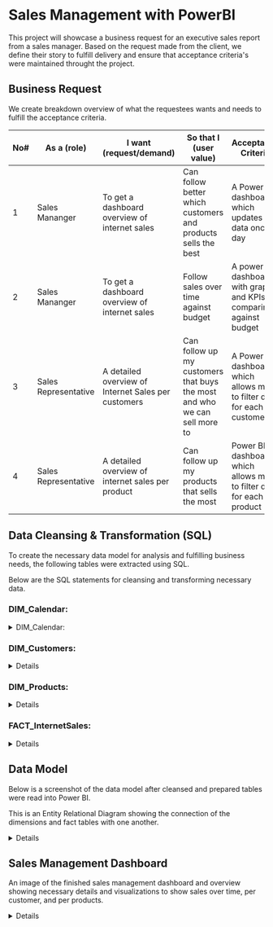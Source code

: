 # Sales Management with PowerBI
This project will showcase a business request for an executive sales report from a sales manager. Based on the request made from the client, we define their story to fulfill delivery and ensure that acceptance criteria's were maintained throught the project.

## Business Request
We create breakdown overview of what the requestees wants and needs to fulfill the acceptance criteria.

| No# | As a (role) | I want (request/demand) | So that I (user value) | Acceptance Criteria |
--- | --- | --- | --- | --- 
| 1 | Sales Mananger | To get a dashboard overview of internet sales | Can follow better which customers and products sells the best | A Power BI dashboard which updates data once a day |
| 2 | Sales Mananger | To get a dashboard overview of internet sales | Follow sales over time against budget | A power BI dashboard with graphs and KPIs comparing against budget |
| 3 | Sales Representative | A detailed overview of Internet Sales per customers | Can follow up my customers that buys the most and who we can sell more to | A Power BI dashboard which allows me to filter data for each customer |
| 4 | Sales Representative | A detailed overview of internet sales per product | Can follow up my products that sells the most | Power BI dashboard which allows me to filter data for each product |

## Data Cleansing & Transformation (SQL)
To create the necessary data model for analysis and fulfilling business needs, the following tables were extracted using SQL.

Below are the SQL statements for cleansing and transforming necessary data.


### DIM_Calendar:
<details>
  <summary>DIM_Calendar:</summary>
  
![carbon](https://user-images.githubusercontent.com/70506634/139749481-a5847a01-4178-485c-8323-9410d4581e13.png)
  </details>
  
### DIM_Customers:
<details>
  
![carbon](https://user-images.githubusercontent.com/70506634/139749758-a5af367b-1e35-447f-b53b-369fd665e85a.png)
</details>
  
### DIM_Products:
<details>
  
![DIM_Products](https://user-images.githubusercontent.com/70506634/139749856-9105f915-81e8-4fc7-9ac4-34ca449e561b.png)
  </details>

### FACT_InternetSales:
<details>
  
  ![FACT_InternetSales](https://user-images.githubusercontent.com/70506634/139750247-e35baed5-1526-45d0-bfed-6cf9d3660d4f.png)
</details>

## Data Model
Below is a screenshot of the data model after cleansed and prepared tables were read into Power BI.

This is an Entity Relational Diagram showing the connection of the dimensions and fact tables with one another.
<details>
  
  ![ERD](https://user-images.githubusercontent.com/70506634/139750485-ab8e3f71-2067-421f-88d3-0b807edb51c7.png)
</details>

## Sales Management Dashboard
An image of the finished sales management dashboard and overview showing necessary details and visualizations to show sales over time, per customer, and per products.
<details> Sales Overview
  
  ![Sales_Report_Dashboards-1](https://user-images.githubusercontent.com/70506634/139751477-2ab04d3c-4c55-400e-8e2c-4374a56a535e.png)
  </details




